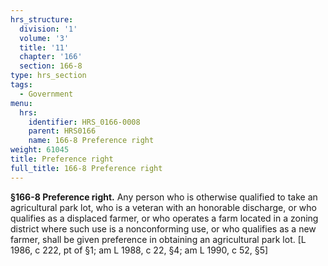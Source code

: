 ```yaml
---
hrs_structure:
  division: '1'
  volume: '3'
  title: '11'
  chapter: '166'
  section: 166-8
type: hrs_section
tags:
  - Government
menu:
  hrs:
    identifier: HRS_0166-0008
    parent: HRS0166
    name: 166-8 Preference right
weight: 61045
title: Preference right
full_title: 166-8 Preference right
---
```

**§166-8 Preference right.** Any person who is otherwise qualified to take an agricultural park lot, who is a veteran with an honorable discharge, or who qualifies as a displaced farmer, or who operates a farm located in a zoning district where such use is a nonconforming use, or who qualifies as a new farmer, shall be given preference in obtaining an agricultural park lot. [L 1986, c 222, pt of §1; am L 1988, c 22, §4; am L 1990, c 52, §5]